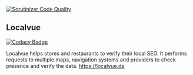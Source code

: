 [![Scrutinizer Code Quality](https://scrutinizer-ci.com/g/sheub/LocalVueFront/badges/quality-score.png?b=master)](https://scrutinizer-ci.com/g/sheub/LocalVueFront/?branch=master)

## Localvue

[![Codacy Badge](https://api.codacy.com/project/badge/Grade/6cc6dd0f8be44fedaefa26965ac42ad9)](https://app.codacy.com/app/sheub/LocalVueFront?utm_source=github.com&utm_medium=referral&utm_content=sheub/LocalVueFront&utm_campaign=Badge_Grade_Dashboard)

Localvue helps stores and restaurants to verify their local SEO.
It performs requests to multiple maps, navigation systems and providers to check presence and verify the data.
https://localvue.de
